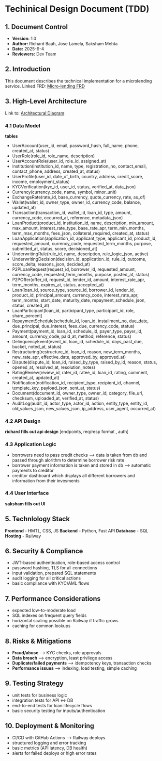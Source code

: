 # Techinical Design Document (TDD)



## 1. Document Control
- **Version:** 1.0
- **Author:** Richard Baah, Jose Lamela, Saksham Mehta
- **Date:** 2025-9-4
- **Reviewers:** Dev Team
## 2. Introduction
This document describes the technical implementation for a microlending service. Linked FRD: [Micro-lending FRD](./Fuctional_Req.md)
## 3. High-Level Architecture
Link to: 
[Architectural Diagram](./Archietecural_Diagram.md)
### 4.1 Data Model
**tables**
- UserAccount(user_id, email, password_hash, full_name, phone, created_at, status)
- UserRole(role_id, role_name, description)
- UserAccountRole(user_id, role_id, assigned_at)
- Institution(institution_id, name, type, registration_no, contact_email, contact_phone, address, created_at, status)
- UserProfile(user_id, date_of_birth, country, address, credit_score, income, employment_status)
- KYCVerification(kyc_id, user_id, status, verified_at, data_json)
- Currency(currency_code, name, symbol, minor_unit)
- ExchangeRate(rate_id, base_currency, quote_currency, rate, as_of)
- Wallet(wallet_id, owner_type, owner_id, currency_code, balance, updated_at)
- Transaction(transaction_id, wallet_id, loan_id, type, amount, currency_code, occurred_at, reference, metadata_json)
- LoanProduct(product_id, institution_id, name, description, min_amount, max_amount, interest_rate_type, base_rate_apr, term_min_months, term_max_months, fees_json, collateral_required, created_at, status)
- LoanApplication(application_id, applicant_type, applicant_id, product_id, requested_amount, currency_code, requested_term_months, purpose, submitted_at, status, score, decisioned_at)
- UnderwritingRule(rule_id, name, description, rule_logic_json, active)
- UnderwritingDecision(decision_id, application_id, rule_id, outcome, score_delta, reasons_json, decided_at)
- P2PLoanRequest(request_id, borrower_id, requested_amount, currency_code, requested_term_months, purpose, posted_at, status)
- P2POffer(offer_id, request_id, lender_id, amount, interest_rate_apr, term_months, expires_at, status, accepted_at)
- Loan(loan_id, source_type, source_id, borrower_id, lender_id, product_id, principal_amount, currency_code, interest_rate_apr, term_months, start_date, maturity_date, repayment_schedule_json, status, created_at)
- LoanParticipant(loan_id, participant_type, participant_id, role, share_percent)
- RepaymentSchedule(schedule_id, loan_id, installment_no, due_date, due_principal, due_interest, fees_due, currency_code, status)
- Payment(payment_id, loan_id, schedule_id, payer_type, payer_id, amount, currency_code, paid_at, method, reference, status)
- DelinquencyEvent(event_id, loan_id, schedule_id, days_past_due, bucket, noted_at, status)
- Restructuring(restructure_id, loan_id, reason, new_term_months, new_rate_apr, effective_date, approved_by, approved_at)
- Dispute(dispute_id, loan_id, raised_by_type, raised_by_id, reason, status, opened_at, resolved_at, resolution_notes)
- RatingReview(review_id, rater_id, ratee_id, loan_id, rating, comment, created_at, updated_at)
- Notification(notification_id, recipient_type, recipient_id, channel, template_key, payload_json, sent_at, status)
- Document(document_id, owner_type, owner_id, category, file_url, checksum, uploaded_at, verified_at, status)
- AuditLog(audit_id, actor_type, actor_id, action, entity_type, entity_id, old_values_json, new_values_json, ip_address, user_agent, occurred_at)
### 4.2  API Design

**richard fills out api design**
[endpoints, req/resp format , auth]
### 4.3 Application Logic
- borrowers need to pass credit checks --> data is taken from db and passed through alorithm to determine borrower risk rate
- borrower payment information is taken and stored in db --> automatic payments to creditor
- creditor dashboard which displays all different borrowers and information from their invesments
### 4.4 User Interface
**saksham fills out UI**
## 5. Technlology Stack
**Frontend** - HMTL, CSS, JS
**Backend** - Python, Fast API
**Database** - SQL
**Hosting** - Railway
## 6. Security & Compliance
- JWT-based authentication, role-based access control  
- password hashing, TLS for all connections  
- input validation, prepared SQL statements  
- audit logging for all critical actions  
- basic compliance with KYC/AML flows  
## 7. Performance Considerations
- expected low-to-moderate load
- SQL indexes on frequent query fields  
- horizontal scaling possible on Railway if traffic grows  
- caching for common lookups
## 8. Risks & Mitigations
- **Fraud/abuse** --> KYC checks, role approvals  
- **Data breach** --> encryption, least privilege access  
- **Duplicate/failed payments** --> idempotency keys, transaction checks  
- **Performance issues** --> indexing, load testing, simple caching  
## 9. Testing Strategy
- unit tests for business logic  
- integration tests for API ↔ DB  
- end-to-end tests for loan lifecycle flows  
- basic security testing for inputs/authentication  
## 10. Deployment & Monitoring
- CI/CD with GitHub Actions --> Railway deploys  
- structured logging and error tracking  
- basic metrics (API latency, DB health)  
- alerts for failed deploys or high error rates  
